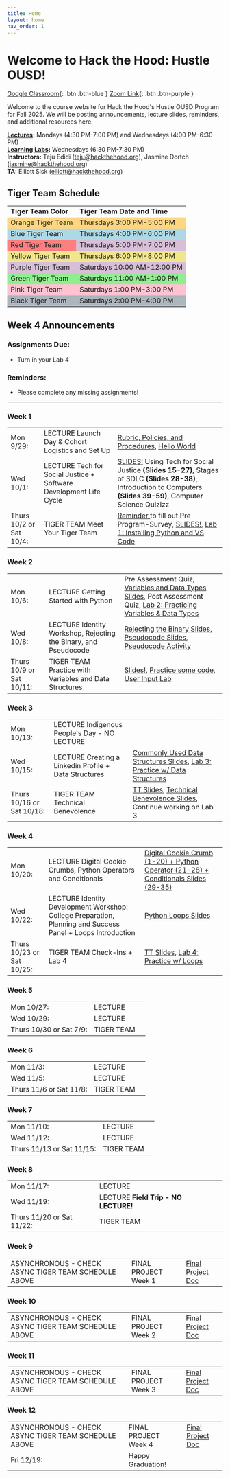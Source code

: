 ```yaml
---
title: Home
layout: home
nav_order: 1
---
```


# Welcome to Hack the Hood: Hustle OUSD!
[Google Classroom](https://classroom.google.com/c/ODAxOTY5NjU4MDkw){: .btn .btn-blue }
[Zoom Link](https://us06web.zoom.us/j/89486008265){: .btn .btn-purple }

Welcome to the course website for Hack the Hood's Hustle OUSD Program for Fall 2025. We will be posting announcements, lecture slides, reminders, and additional resources here.

**<u>Lectures</u>:** Mondays (4:30 PM-7:00 PM) and Wednesdays (4:00 PM-6:30 PM)  
**<u>Learning Labs</u>:** Wednesdays (6:30 PM-7:30 PM) <br/>
**Instructors:** Teju Edidi (<a href="mailto:example@example.com">teju@hackthehood.org</a>), Jasmine Dortch (<a href="mailto:example@example.com">jasmine@hackthehood.org</a>)   
**TA**: Elliott Sisk (<a href="mailto:example@example.com">elliott@hackthehood.org</a>)  
  
## Tiger Team Schedule
<table>
  <tr>
    <td><b>Tiger Team Color</b></td>
    <td><b>Tiger Team Date and Time</b></td>
  </tr>
  <tr>
    <td style="background-color: #FFD580;">Orange Tiger Team</td>
    <td style="background-color: #FFD580;">Thursdays 3:00 PM-5:00 PM</td>
  </tr>
  <tr>
    <td style="background-color: #ADD8E6;">Blue Tiger Team</td>
    <td style="background-color: #ADD8E6;">Thursdays 4:00 PM-6:00 PM</td>
  </tr>
  <tr>
    <td style="background-color: #FF7F7F;">Red Tiger Team</td>
    <td style="background-color: #D8BFD8;">Thursdays 5:00 PM-7:00 PM</td>
  </tr>
  <tr>
    <td style="background-color: #F0E68C;">Yellow Tiger Team</td>
    <td style="background-color: #F0E68C;">Thursdays 6:00 PM-8:00 PM</td>
  </tr>
  <tr>
    <td style="background-color: #D8BFD8;">Purple Tiger Team</td>
    <td style="background-color: #D8BFD8;">Saturdays 10:00 AM-12:00 PM</td>
  </tr>
  <tr>
    <td style="background-color: #90EE90;">Green Tiger Team</td>
    <td style="background-color: #90EE90;">Saturdays 11:00 AM-1:00 PM</td>
  </tr>
  <tr>
    <td style="background-color: #ffc2d1;">Pink Tiger Team</td>
    <td style="background-color: #ffc2d1;">Saturdays 1:00 PM-3:00 PM</td>
  </tr>
  <tr>
    <td style="background-color: #adb5bd;">Black Tiger Team</td>
    <td style="background-color: #adb5bd;">Saturdays 2:00 PM-4:00 PM</td>
  </tr>
</table>

## Week 4 Announcements
### Assignments Due:
- Turn in your Lab 4
  
### Reminders:
- Please complete any missing assignments!
---

### Week 1
<table>
  <tr>
    <td>Mon 9/29:</td>
    <td><span class="label label-green">LECTURE</span> Launch Day & Cohort Logistics and Set Up </td>
    <td><a href="https://docs.google.com/presentation/d/1I4G34A2dGmWQDSTsL_TvMn_XKbrALZIxyOvwBxsMZMY/edit?usp=sharing">Rubric, Policies, and Procedures</a>, <a href = "https://docs.google.com/presentation/d/1Vc4SC-ZxHrF0ytFLXBs-LqtZkXgU8Fv9Ed2BPIDIovo/edit?usp=sharing"> Hello World</a></td>
  </tr>
  <tr>
    <td>Wed 10/1:</td>
    <td><span class="label label-green">LECTURE</span> Tech for Social Justice + Software Development Life Cycle</td>
    <td><a href="https://docs.google.com/presentation/d/1iNkrZ7GTMFAZaA60ulH7a077_SeBYjbNHqs6OnZZ5yY/edit?usp=sharing">SLIDES!</a> Using Tech for Social Justice <b>(Slides 15-27)</b>, Stages of SDLC <b>(Slides 28-38)</b>, Introduction to Computers <b>(Slides 39-59)</b>, Computer Science Quizizz</td>
  </tr>
  <tr>
    <td>Thurs 10/2 or Sat 10/4:</td>
    <td><span class="label label-yellow">TIGER TEAM</span> Meet Your Tiger Team</td> 
    <td><a href="https://corexmsp4sy8p6bphbs3.qualtrics.com/jfe/form/SV_2l9KKWcKOTbKObQ">Reminder </a>to fill out Pre Program-Survey, <a href ="https://docs.google.com/presentation/d/1dxHL9TNSN5EgMXFTCHSG5FeMtBseqeHxaaXqFM0dRpM/edit?usp=sharing">SLIDES!</a>, <a href = "https://docs.google.com/document/d/1hxPBzIy9DqDEfXZusBAGN02g-c4XuBeH9KfnYrDpbjE/edit?usp=sharing">Lab 1: Installing Python and VS Code</a></td>
  </tr>
</table>

### Week 2
<table>
  <tr>
    <td>Mon 10/6:</td>
    <td><span class="label label-green">LECTURE</span> Getting Started with Python </td>
    <td>Pre Assessment Quiz, <a href="https://docs.google.com/presentation/d/1lnvnIeEIeQ-efXNQ93AHxIeKKIUst3Boj08rgGmOMCo/edit?usp=sharing">Variables and Data Types Slides</a>, Post Assessment Quiz, <a href="https://docs.google.com/document/d/1G1oAx5F5Sn2hf025ECIQmOkFBaW7ogtUEpk4BvSmcjA/edit?usp=sharing">Lab 2: Practicing Variables & Data Types</a></td>
  </tr>
  <tr>
    <td>Wed 10/8:</td>
    <td><span class="label label-green">LECTURE</span> Identity Workshop, Rejecting the Binary, and Pseudocode</td>
    <td><a href="https://docs.google.com/presentation/d/107PFSQLd-Cn2vZnSYAJ7HFU0X-b6DHO2AZ5wgxSMH8k/edit?usp=sharing](https://docs.google.com/presentation/d/107PFSQLd-Cn2vZnSYAJ7HFU0X-b6DHO2AZ5wgxSMH8k/edit?usp=sharing">Rejecting the Binary Slides</a>, <a href="https://docs.google.com/presentation/d/1T6ApKMLy132Pk37BBemtnzyEc9xy8g_cWdh0Faytazk/edit?usp=sharing">Pseudocode Slides</a>, <a href="https://docs.google.com/document/d/12Eo8zMw4DbYFicJnaPC9h6izC3-GxMG5cOpYJumlSN0/edit?usp=sharing">Pseudocode Activity</a></td>
  </tr>
  <tr>
    <td>Thurs 10/9 or Sat 10/11:</td>
    <td><span class="label label-yellow">TIGER TEAM</span> Practice with Variables and Data Structures </td>
    <td><a href="https://docs.google.com/presentation/d/174i1XjSZj1-tLKVATpeNiBvrIyw-TcaMRCfEv8e5KzU/edit?usp=sharing">Slides!</a>, <a href="https://docs.google.com/document/d/12MmcR9JnHKVSdFjL8d0Ib0a2t_dy7VTbi25jgawZTsA/edit?usp=sharing">Practice some code</a>, <a href="https://docs.google.com/document/d/1zAe47nVuAh2Hnc3fz3uWeyPz3XntnWFC1bEg_sqwrlM/edit?usp=sharing">User Input Lab</a></td>
  </tr>
</table>

### Week 3
<table>
  <tr>
    <td>Mon 10/13:</td>
    <td><span class="label label-green">LECTURE</span> Indigenous People's Day - NO LECTURE </td>
  </tr>
  <tr>
    <td>Wed 10/15:</td>
    <td><span class="label label-green">LECTURE</span> Creating a Linkedin Profile + Data Structures </td>
    <td><a href="https://docs.google.com/presentation/d/1OjAxqmFkzfmKo9oAmgE1TyRRCv20WUt3XhyNIYU4QEg/edit?usp=sharing">Commonly Used Data Structures Slides</a>, <a href="https://docs.google.com/document/d/1IpdUzpTIF00dNMBOu-6MpvMhinBqQtC0hKjfv9kmpTA/edit?usp=sharing">Lab 3: Practice w/ Data Structures</a></td>
  </tr>
  <tr>
    <td>Thurs 10/16 or Sat 10/18:</td>
    <td><span class="label label-yellow">TIGER TEAM</span> Technical Benevolence </td>
    <td><a href = "https://docs.google.com/presentation/d/1wH-sqcD3DqZGuvPXo5vPRz_lmW8bOupgqGMUFE2Hois/edit?slide=id.g36a82a023a8_0_15#slide=id.g36a82a023a8_0_15">TT Slides</a>, <a href="https://docs.google.com/presentation/d/1TviwR-RYyXdJU-tlc35ET8v7aCKrdcrNlw6E8AZ347U/edit?usp=sharing">Technical Benevolence Slides</a>, Continue working on Lab 3</td>
  </tr>
</table>

### Week 4
<table>
  <tr>
    <td>Mon 10/20:</td>
    <td><span class="label label-green">LECTURE</span> Digital Cookie Crumbs, Python Operators and Conditionals</td>
    <td><a href="https://docs.google.com/presentation/d/14aOMaTbFQmNaGKAUzR3jTENrzOYCt29Doj4FMWz7i4Y/edit?usp=sharing"> Digital Cookie Crumb (1-20) + Python Operator (21-28) + Conditionals Slides (29-35)</a></td>
  </tr>
  <tr>
    <td>Wed 10/22:</td>
    <td><span class="label label-green">LECTURE</span> Identity Development Workshop: College Preparation, Planning and Success Panel + Loops Introduction</td>
    <td><a href="https://docs.google.com/presentation/d/1JUzae7i2K3hTczUDTIIRHuQknRmVEKLGxOcbgtLeuVU/edit?usp=sharing">Python Loops Slides</a></td>
  </tr>
  <tr>
    <td>Thurs 10/23 or Sat 10/25:</td>
    <td><span class="label label-yellow">TIGER TEAM</span> Check-Ins + Lab 4 </td>
    <td><a href = "https://docs.google.com/presentation/d/1Lja5wB15MPJ-ZizpG27rBiYZ8nLuthL-Q0dbmZnuNsA/edit?usp=sharing">TT Slides</a>, <a href="https://docs.google.com/document/d/12QXzwliCQCwU_OCyYs0O4z8J0yoDDbPglEjiP6DDU8M/edit?usp=sharing">Lab 4: Practice w/ Loops</a></td>
  </tr>
</table>

### Week 5
<table>
  <tr>
    <td>Mon 10/27:</td>
    <td><span class="label label-green">LECTURE</span> </td>
    <td></td>
    </td>
  </tr>
  <tr>
    <td>Wed 10/29:</td>
    <td><span class="label label-green">LECTURE</span>  </td>
    <td></td>
  </tr>
  <tr>
    <td>Thurs 10/30 or Sat 7/9:</td>
    <td><span class="label label-yellow">TIGER TEAM</span> </td>
    <td></td>
  </tr>
</table>

### Week 6
<table>
  <tr>
    <td>Mon 11/3:</td>
    <td><span class="label label-green">LECTURE</span> </td>
    <td></td>
  </tr>
  <tr>
    <td>Wed 11/5:</td>
    <td><span class="label label-green">LECTURE</span></td>
    <td></td>
  </tr>
  <tr>
    <td>Thurs 11/6 or Sat 11/8:</td>
    <td><span class="label label-yellow">TIGER TEAM</span> </td>
    <td></a></td>
  </tr>
</table>


### Week 7
<table>
  <tr>
    <td>Mon 11/10:</td>
    <td><span class="label label-green">LECTURE</span></td>
    <td></td>
  </tr>
  <tr>
    <td>Wed 11/12:</td>
    <td><span class="label label-green">LECTURE</span></td>
    <td></td>
  </tr>
  <tr>
    <td>Thurs 11/13 or Sat 11/15:</td>
    <td><span class="label label-yellow">TIGER TEAM</span> </td>
    <td></td>
  </tr>
</table>

### Week 8
<table>
  <tr>
    <td>Mon 11/17:</td>
    <td><span class="label label-green">LECTURE</span> </td>
    <td></td>
  </tr>
  <tr>
    <td>Wed 11/19:</td>
    <td><span class="label label-green">LECTURE</span> <b>Field Trip - NO LECTURE!</b> </td>
    <td></td>
  </tr>
  <tr>
    <td>Thurs 11/20 or Sat 11/22:</td>
    <td><span class="label label-yellow">TIGER TEAM</span> </td>
    <td></td>
  </tr>
</table>

### Week 9
<table>
  <tr>
    <td>ASYNCHRONOUS - CHECK ASYNC TIGER TEAM SCHEDULE ABOVE</td>
    <td><span class="label label-red">FINAL PROJECT</span> Week 1 </td>
    <td><a href="">Final Project Doc</a></td>
  </tr>
</table>

### Week 10
<table>
  <tr>
    <td>ASYNCHRONOUS - CHECK ASYNC TIGER TEAM SCHEDULE ABOVE</td>
    <td><span class="label label-red">FINAL PROJECT</span> Week 2 </td>
    <td><a href="">Final Project Doc</a></td>
  </tr>
</table>

### Week 11
<table>
  <tr>
    <td>ASYNCHRONOUS - CHECK ASYNC TIGER TEAM SCHEDULE ABOVE</td>
    <td><span class="label label-red">FINAL PROJECT</span> Week 3 </td>
    <td><a href="">Final Project Doc</a></td>
  </tr>
</table>

### Week 12
<table>
  <tr>
    <td>ASYNCHRONOUS - CHECK ASYNC TIGER TEAM SCHEDULE ABOVE</td>
    <td><span class="label label-red">FINAL PROJECT</span> Week 4 </td>
    <td><a href="">Final Project Doc</a></td>
  </tr>
  <tr>
    <td>Fri 12/19:</td>
    <td> Happy Graduation! </td>
    <td></td>
  </tr>
</table>

